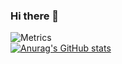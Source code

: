 ### Hi there 👋

<!--
**ckb2008/ckb2008** is a ✨ _special_ ✨ repository because its `README.md` (this file) appears on your GitHub profile.

Here are some ideas to get you started:

- 🔭 I’m currently working on ...
- 🌱 I’m currently learning ...
- 👯 I’m looking to collaborate on ...
- 🤔 I’m looking for help with ...
- 💬 Ask me about ...
- 📫 How to reach me: ...
- 😄 Pronouns: ...
- ⚡ Fun fact: ...
-->
![Metrics](https://metrics.lecoq.io/ckb2008?template=classic&base.indepth=false&base.hireable=false&config.timezone=Asia%2FShanghai)
<br/>
[![Anurag's GitHub stats](https://github-readme-stats.vercel.app/api?username=ckb2008&count_private=true&theme=material-palenight)](https://github.com/anuraghazra/github-readme-stats)
